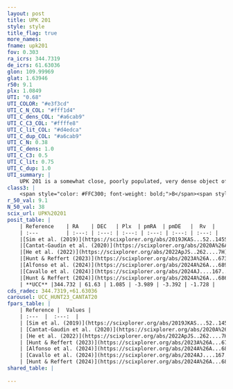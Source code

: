 ```yaml
---
layout: post
title: UPK 201
style: style
title_flag: true
more_names: 
fname: upk201
fov: 0.303
ra_icrs: 344.7319
de_icrs: 61.63036
glon: 109.99969
glat: 1.63946
r50: 9.1
plx: 1.0849
UTI: "0.68"
UTI_COLOR: "#e3f3cd"
UTI_C_N_COL: "#fff1d4"
UTI_C_dens_COL: "#a6cab9"
UTI_C_C3_COL: "#ffffe8"
UTI_C_lit_COL: "#d4edca"
UTI_C_dup_COL: "#a6cab9"
UTI_C_N: 0.38
UTI_C_dens: 1.0
UTI_C_C3: 0.5
UTI_C_lit: 0.75
UTI_C_dup: 1.0
UTI_summary: |
    UPK 201 is a somewhat close, poorly populated, very dense object of intermediate C3 quality. It is well-studied in the literature.
class3: |
    <span style="color: #FFC300; font-weight: bold;">B</span><span style="color: #FFC300; font-weight: bold;">B</span>
r_50_val: 9.1
N_50_val: 38
scix_url: UPK%20201
posit_table: |
    | Reference    | RA    | DEC   | Plx  | pmRA  | pmDE   |  Rv  |
    | :---         | :---: | :---: | :---: | :---: | :---: | :---: |
    |[Sim et al. (2019)](https://scixplorer.org/abs/2019JKAS...52..145S) | 344.73 | 61.651 | -- | -3.95 | -3.37 | -- |
    |[Cantat-Gaudin et al. (2020)](https://scixplorer.org/abs/2020A%26A...640A...1C) | 344.732 | 61.648 | 1.061 | -3.995 | -3.376 | -- |
    |[He et al. (2022)](https://scixplorer.org/abs/2022ApJS..262....7H) | 344.766 | 61.661 | 1.089 | -3.98 | -3.43 | -- |
    |[Hunt & Reffert (2023)](https://scixplorer.org/abs/2023A%26A...673A.114H) | 344.706 | 61.672 | 1.075 | -3.971 | -3.402 | 0.683 |
    |[Alfonso et al. (2024)](https://scixplorer.org/abs/2024A%26A...689A..18A) | -15.286 | 61.63 | 1.063 | -3.979 | -3.399 | -- |
    |[Cavallo et al. (2024)](https://scixplorer.org/abs/2024AJ....167...12C) | 344.698 | 61.663 | 1.089 | -- | -- | -- |
    |[Hunt & Reffert (2024)](https://scixplorer.org/abs/2024A%26A...686A..42H) | 344.706 | 61.672 | 1.075 | -3.971 | -3.402 | 0.683 |
    | **UCC** |344.732 | 61.63 | 1.085 | -3.989 | -3.392 | -1.728 | 
cds_radec: 344.7319,+61.63036
carousel: UCC_HUNT23_CANTAT20
fpars_table: |
    | Reference |  Values |
    | :---  |  :---:  |
    | [Sim et al. (2019)](https://scixplorer.org/abs/2019JKAS...52..145S) | `d_pc=919, log(age)=6.6` |
    | [Cantat-Gaudin et al. (2020)](https://scixplorer.org/abs/2020A%26A...640A...1C) | `AVNN=3.39, DMNN=9.82, AgeNN=7.2` |
    | [He et al. (2022)](https://scixplorer.org/abs/2022ApJS..262....7H) | `A0=4.4, logAge=7.25` |
    | [Hunt & Reffert (2023)](https://scixplorer.org/abs/2023A%26A...673A.114H) | `AV50=4.115, diffAV50=2.939, MOD50=9.745, logAge50=7.51` |
    | [Alfonso et al. (2024)](https://scixplorer.org/abs/2024A%26A...689A..18A) | `AV=3.39001, MOD=9.81996, logAge=7.19975, Z=0.00997` |
    | [Cavallo et al. (2024)](https://scixplorer.org/abs/2024AJ....167...12C) | `AV50=4.13, dMod50=10.16, logAge50=7.12, [Fe/H]50=0.41` |
    | [Hunt & Reffert (2024)](https://scixplorer.org/abs/2024A%26A...686A..42H) | `MassJ=231.885` |
shared_table: |
    
---
```

